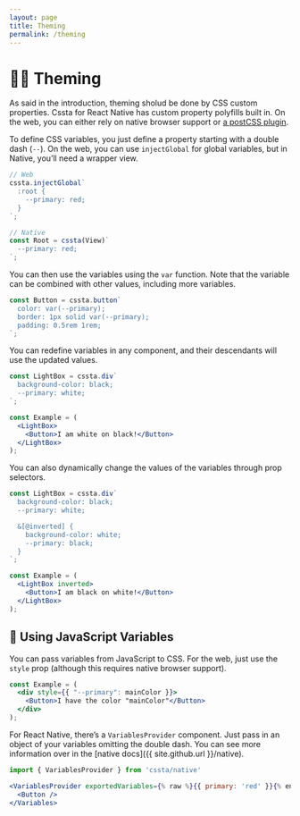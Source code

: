 ```yaml
---
layout: page
title: Theming
permalink: /theming
---
```


# 🏳️‍🌈 Theming

As said in the introduction, theming sholud be done by CSS custom properties. Cssta for React Native has custom property polyfills built in. On the web, you can either rely on native browser support or [a postCSS plugin](https://github.com/MadLittleMods/postcss-css-variables#differences-from-postcss-custom-properties).

To define CSS variables, you just define a property starting with a double dash (`--`). On the web, you can use `injectGlobal` for global variables, but in Native, you’ll need a wrapper view.

```jsx
// Web
cssta.injectGlobal`
  :root {
    --primary: red;
  }
`;

// Native
const Root = cssta(View)`
  --primary: red;
`;
```

You can then use the variables using the `var` function. Note that the variable can be combined with other values, including more variables.

```jsx
const Button = cssta.button`
  color: var(--primary);
  border: 1px solid var(--primary);
  padding: 0.5rem 1rem;
`;
```

You can redefine variables in any component, and their descendants will use the updated values.

```jsx
const LightBox = cssta.div`
  background-color: black;
  --primary: white;
`;

const Example = (
  <LightBox>
    <Button>I am white on black!</Button>
  </LightBox>
);
```

You can also dynamically change the values of the variables through prop selectors.

```jsx
const LightBox = cssta.div`
  background-color: black;
  --primary: white;

  &[@inverted] {
    background-color: white;
    --primary: black;
  }
`;

const Example = (
  <LightBox inverted>
    <Button>I am black on white!</Button>
  </LightBox>
);
```

## 💉 Using JavaScript Variables

You can pass variables from JavaScript to CSS. For the web, just use the `style` prop (although this requires native browser support).

```jsx
const Example = (
  <div style={{ "--primary": mainColor }}>
    <Button>I have the color "mainColor"</Button>
  </div>
);
```

For React Native, there’s a `VariablesProvider` component. Just pass in an object of your variables omitting the double dash. You can see more information over in the [native docs]({{ site.github.url }}/native).

```jsx
import { VariablesProvider } from 'cssta/native'

<VariablesProvider exportedVariables={% raw %}{{ primary: 'red' }}{% endraw %}>
  <Button />
</Variables>
```
